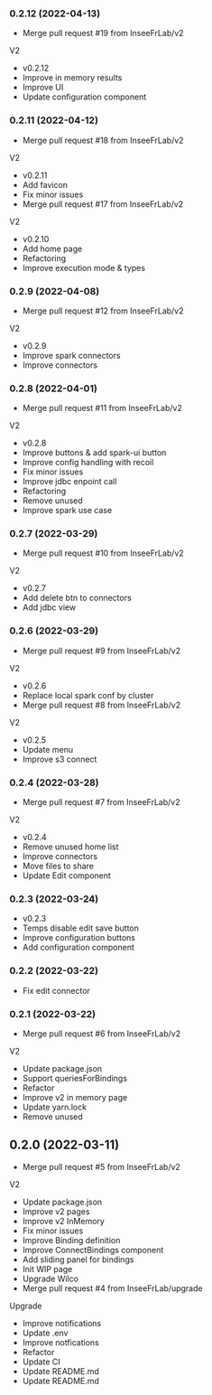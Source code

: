 ### **0.2.12** (2022-04-13)  
  
- Merge pull request #19 from InseeFrLab/v2

V2  
- v0.2.12  
- Improve in memory results  
- Improve UI  
- Update configuration component    
  
### **0.2.11** (2022-04-12)  
  
- Merge pull request #18 from InseeFrLab/v2

V2  
- v0.2.11  
- Add favicon  
- Fix minor issues  
- Merge pull request #17 from InseeFrLab/v2

V2  
- v0.2.10  
- Add home page  
- Refactoring  
- Improve execution mode & types    
  
### **0.2.9** (2022-04-08)  
  
- Merge pull request #12 from InseeFrLab/v2

V2  
- v0.2.9  
- Improve spark connectors  
- Improve connectors    
  
### **0.2.8** (2022-04-01)  
  
- Merge pull request #11 from InseeFrLab/v2

V2  
- v0.2.8  
- Improve buttons & add spark-ui button  
- Improve config handling with recoil  
- Fix minor issues  
- Improve jdbc enpoint call  
- Refactoring  
- Remove unused  
- Improve spark use case    
  
### **0.2.7** (2022-03-29)  
  
- Merge pull request #10 from InseeFrLab/v2

V2  
- v0.2.7  
- Add delete btn to connectors  
- Add jdbc view    
  
### **0.2.6** (2022-03-29)  
  
- Merge pull request #9 from InseeFrLab/v2

V2  
- v0.2.6  
- Replace local spark conf by cluster  
- Merge pull request #8 from InseeFrLab/v2

V2  
- v0.2.5  
- Update menu  
- Improve s3 connect    
  
### **0.2.4** (2022-03-28)  
  
- Merge pull request #7 from InseeFrLab/v2

V2  
- v0.2.4  
- Remove unused home list  
- Improve connectors  
- Move files to share  
- Update Edit component    
  
### **0.2.3** (2022-03-24)  
  
- v0.2.3  
- Temps disable edit save button  
- Improve configuration buttons  
- Add configuration component    
  
### **0.2.2** (2022-03-22)  
  
- Fix edit connector    
  
### **0.2.1** (2022-03-22)  
  
- Merge pull request #6 from InseeFrLab/v2

V2  
- Update package.json  
- Support queriesForBindings  
- Refactor  
- Improve v2 in memory page  
- Update yarn.lock  
- Remove unused    
  
## **0.2.0** (2022-03-11)  
  
- Merge pull request #5 from InseeFrLab/v2

V2  
- Update package.json  
- Improve v2 pages  
- Improve v2 InMemory  
- Fix minor issues  
- Improve Binding definition  
- Improve ConnectBindings component  
- Add sliding panel for bindings  
- Init WIP page  
- Upgrade Wilco  
- Merge pull request #4 from InseeFrLab/upgrade

Upgrade  
- Improve notifications  
- Update .env  
- Improve notfications  
- Refactor  
- Update CI  
- Update README.md  
- Update README.md    
  
